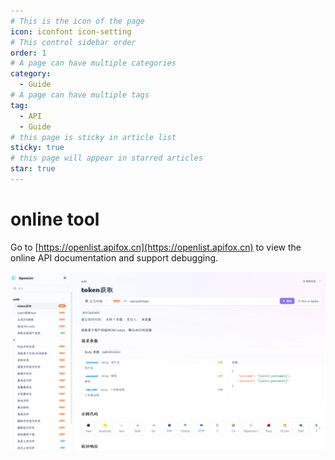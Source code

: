 ```yaml
---
# This is the icon of the page
icon: iconfont icon-setting
# This control sidebar order
order: 1
# A page can have multiple categories
category:
  - Guide
# A page can have multiple tags
tag:
  - API
  - Guide
# this page is sticky in article list
sticky: true
# this page will appear in starred articles
star: true
---
```


# online tool

Go to [https://openlist.apifox.cn](https://openlist.apifox.cn) to view the online API documentation and support debugging.

![apifox](/img/api/apifox.png)
